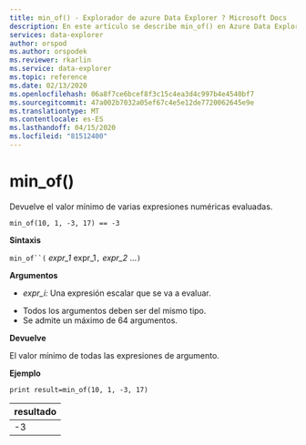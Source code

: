 ```yaml
---
title: min_of() - Explorador de azure Data Explorer ? Microsoft Docs
description: En este artículo se describe min_of() en Azure Data Explorer.
services: data-explorer
author: orspod
ms.author: orspodek
ms.reviewer: rkarlin
ms.service: data-explorer
ms.topic: reference
ms.date: 02/13/2020
ms.openlocfilehash: 06a8f7ce6bcef8f3c15c4ea3d4c997b4e4540bf7
ms.sourcegitcommit: 47a002b7032a05ef67c4e5e12de7720062645e9e
ms.translationtype: MT
ms.contentlocale: es-ES
ms.lasthandoff: 04/15/2020
ms.locfileid: "81512400"
---
```

# <a name="min_of"></a>min_of()

Devuelve el valor mínimo de varias expresiones numéricas evaluadas.

```kusto
min_of(10, 1, -3, 17) == -3
```

**Sintaxis**

`min_of``(` *expr_1* expr_1`,` *expr_2* ...`)`

**Argumentos**

* *expr_i:* Una expresión escalar que se va a evaluar.

- Todos los argumentos deben ser del mismo tipo.
- Se admite un máximo de 64 argumentos.

**Devuelve**

El valor mínimo de todas las expresiones de argumento.

**Ejemplo**

```kusto
print result=min_of(10, 1, -3, 17) 
```

|resultado|
|---|
|-3|